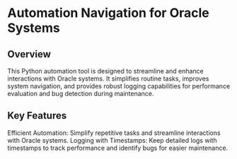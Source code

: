 # Automation Navigation for Oracle Systems
## Overview
This Python automation tool is designed to streamline and enhance interactions with Oracle systems. It simplifies routine tasks, improves system navigation, and provides robust logging capabilities for performance evaluation and bug detection during maintenance.

## Key Features
Efficient Automation: Simplify repetitive tasks and streamline interactions with Oracle systems.
Logging with Timestamps: Keep detailed logs with timestamps to track performance and identify bugs for easier maintenance.
